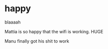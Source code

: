 # happy
blaaaah

Mattia is so happy that the wifi is working.
HUGE

Manu finally got his shit to work
